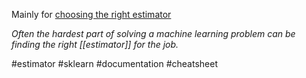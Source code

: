 Mainly for [choosing the right estimator](https://scikit-learn.org/stable/tutorial/machine_learning_map/index.html)

*Often the hardest part of solving a machine learning problem can be finding the right [[estimator]] for the job.*

#estimator
#sklearn
#documentation
#cheatsheet
